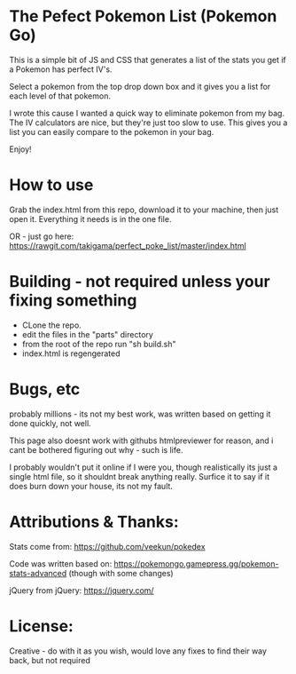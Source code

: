 # The Pefect Pokemon List (Pokemon Go)

This is a simple bit of JS and CSS that generates a list of the stats you get if
a Pokemon has perfect IV's.

Select a pokemon from the top drop down box and it gives you a list for each level
of that pokemon.

I wrote this cause I wanted a quick way to eliminate pokemon from my bag. The IV
calculators are nice, but they're just too slow to use. This gives you a list
you can easily compare to the pokemon in your bag.

Enjoy!

# How to use

Grab the index.html from this repo, download it to your machine, then just open it.
Everything it needs is in the one file.

OR - just go here: https://rawgit.com/takigama/perfect_poke_list/master/index.html

# Building - not required unless your fixing something

* CLone the repo.
* edit the files in the "parts" directory
* from the root of the repo run "sh build.sh"
* index.html is regengerated

# Bugs, etc

probably millions - its not my best work, was written based on getting it done
quickly, not well.

This page also doesnt work with githubs htmlpreviewer for reason, and i cant
be bothered figuring out why - such is life.

I probably wouldn't put it online if I were you, though realistically its just
a single html file, so it shouldnt break anything really. Surfice it to say
if it does burn down your house, its not my fault.


# Attributions & Thanks:
Stats come from: https://github.com/veekun/pokedex

Code was written based on: https://pokemongo.gamepress.gg/pokemon-stats-advanced (though with some changes)

jQuery from jQuery: https://jquery.com/

# License:
Creative - do with it as you wish, would love any fixes to find their way back, but not required
